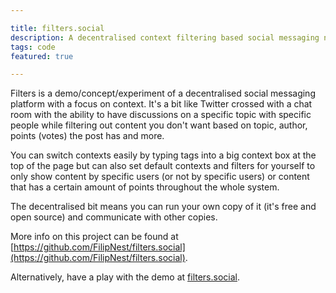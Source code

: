 ```yaml
---

title: filters.social
description: A decentralised context filtering based social messaging network
tags: code
featured: true

---
```


Filters is a demo/concept/experiment of a decentralised social messaging platform with a focus on context. It's a bit like Twitter crossed with a chat room with the ability to have discussions on a specific topic with specific people while filtering out content you don't want based on topic, author, points (votes) the post has and more.

You can switch contexts easily by typing tags into a big context box at the top of the page but can also set default contexts and filters for yourself to only show content by specific users (or not by specific users) or content that has a certain amount of points throughout the whole system.

The decentralised bit means you can run your own copy of it (it's free and open source) and communicate with other copies.

More info on this project can be found at [https://github.com/FilipNest/filters.social](https://github.com/FilipNest/filters.social).

Alternatively, have a play with the demo at [filters.social](https://filters.social).

